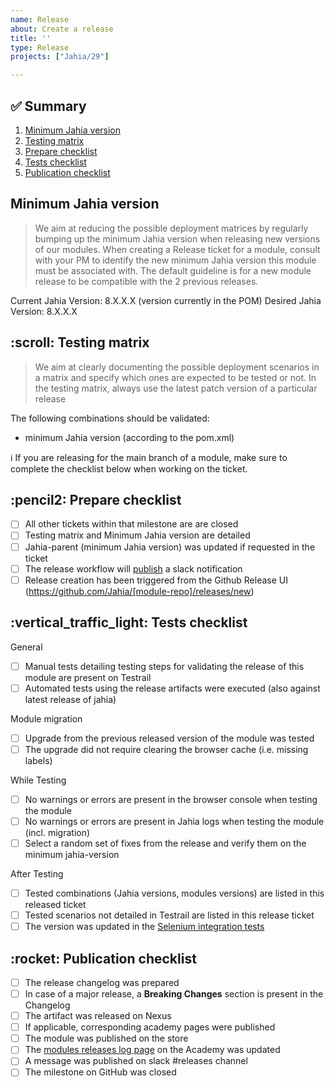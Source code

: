 ```yaml
---
name: Release
about: Create a release
title: ''
type: Release
projects: ["Jahia/29"]

---
```


## :white_check_mark: Summary

1. [Minimum Jahia version](#user-content-minimum-jahia-version)
2. [Testing matrix](#user-content-testing-matrix)
3. [Prepare checklist](#user-content-prepare-checklist)
4. [Tests checklist](#user-content-test-checklist)
5. [Publication checklist](#user-content-publication-checklist)

<h2 id="minimum-jahia-version">Minimum Jahia version</h2>

> We aim at reducing the possible deployment matrices by regularly bumping up the minimum Jahia version when releasing new versions of our modules.
When creating a Release ticket for a module, consult with your PM to identify the new minimum Jahia version this module must be associated with.
The default guideline is for a new module release to be compatible with the 2 previous releases.

Current Jahia Version: 8.X.X.X (version currently in the POM)
Desired Jahia Version: 8.X.X.X

<h2 id="testing-matrix">:scroll: Testing matrix</h2>

> We aim at clearly documenting the possible deployment scenarios in a matrix and specify which ones are expected to be tested or not.
In the testing matrix, always use the latest patch version of a particular release

The following combinations should be validated:
 - minimum Jahia version (according to the pom.xml)

:information_source: If you are releasing for the main branch of a module, make sure to complete the checklist below when working on the ticket.

<h2 id="prepare-checklist">:pencil2: Prepare checklist</h2>

- [ ] All other tickets within that milestone are are closed
- [ ] Testing matrix and Minimum Jahia version are detailed
- [ ] Jahia-parent (minimum Jahia version) was updated if requested in the ticket
- [ ] The release workflow will [publish](https://github.com/Jahia/sandbox/commit/9a6ab10c8fbe5e11eb7fe3c6b391be2be776319b) a slack notification
- [ ] Release creation has been triggered from the Github Release UI (https://github.com/Jahia/[module-repo]/releases/new)

<h2 id="tests-checklist">:vertical_traffic_light: Tests checklist</h2>

General
- [ ] Manual tests detailing testing steps for validating the release of this module are present on Testrail
- [ ] Automated tests using the release artifacts were executed (also against latest release of jahia)

Module migration
- [ ] Upgrade from the previous released version of the module was tested
- [ ] The upgrade did not require clearing the browser cache (i.e. missing labels)

While Testing
- [ ] No warnings or errors are present in the browser console when testing the module
- [ ] No warnings or errors are present in Jahia logs when testing the module (incl. migration)
- [ ] Select a random set of fixes from the release and verify them on the minimum jahia-version

After Testing
- [ ] Tested combinations (Jahia versions, modules versions) are listed in this released ticket
- [ ] Tested scenarios not detailed in Testrail are listed in this release ticket
- [ ] The version was updated in the [Selenium integration tests](https://github.com/Jahia/jahia-qa/blob/f4f788d56fd624174302231e3d64878cd343e515/pom.xml#L75)

<h2 id="publication-checklist">:rocket: Publication checklist</h2>

- [ ] The release changelog was prepared
- [ ] In case of a major release, a **Breaking Changes** section is present in the Changelog
- [ ] The artifact was released on Nexus
- [ ] If applicable, corresponding academy pages were published
- [ ] The module was published on the store
- [ ] The [modules releases log page](https://edit.jahia.com/jahia/page-composer/default/en/sites/academy/home/customer-center/modules-releases-log.html) on the Academy was updated
- [ ] A message was published on slack #releases channel
- [ ] The milestone on GitHub was closed
